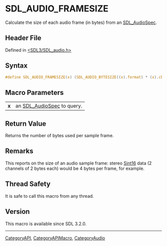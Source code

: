 # SDL_AUDIO_FRAMESIZE

Calculate the size of each audio frame (in bytes) from an [SDL_AudioSpec](SDL_AudioSpec).

## Header File

Defined in [<SDL3/SDL_audio.h>](https://github.com/libsdl-org/SDL/blob/main/include/SDL3/SDL_audio.h)

## Syntax

```c
#define SDL_AUDIO_FRAMESIZE(x) (SDL_AUDIO_BYTESIZE((x).format) * (x).channels)
```

## Macro Parameters

|       |                                             |
| ----- | ------------------------------------------- |
| **x** | an [SDL_AudioSpec](SDL_AudioSpec) to query. |

## Return Value

Returns the number of bytes used per sample frame.

## Remarks

This reports on the size of an audio sample frame: stereo [Sint16](Sint16)
data (2 channels of 2 bytes each) would be 4 bytes per frame, for example.

## Thread Safety

It is safe to call this macro from any thread.

## Version

This macro is available since SDL 3.2.0.





----
[CategoryAPI](CategoryAPI), [CategoryAPIMacro](CategoryAPIMacro), [CategoryAudio](CategoryAudio)

